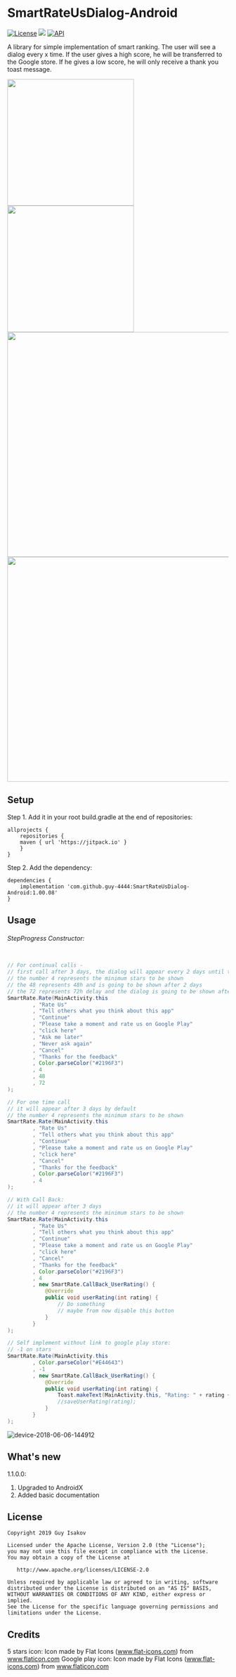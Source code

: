 # SmartRateUsDialog-Android
[![License](https://img.shields.io/badge/License-Apache%202.0-blue.svg)](https://github.com/vlad1m1r990/Lemniscate/blob/master/LICENSE)
[![](https://jitpack.io/v/guy-4444/SmartRateUsDialog-Android.svg)](https://jitpack.io/#guy-4444/SmartRateUsDialog-Android)
[![API](https://img.shields.io/badge/API-18%2B-green.svg?style=flat)]()

A library for simple implementation of smart ranking.
The user will see a dialog every x time.
If the user gives a high score, he will be transferred to the Google store. If he gives a low score, he will only receive a thank you toast message.

<img src="https://raw.githubusercontent.com/guy-4444/SmartRateUsDialog-Android/master/sc_1.png" width="288">
<img src="https://raw.githubusercontent.com/guy-4444/SmartRateUsDialog-Android/master/sc_2.png" width="288">

<img src="https://raw.githubusercontent.com/guy-4444/SmartRateUsDialog-Android/master/sc_5.png" width="512">
<img src="https://raw.githubusercontent.com/guy-4444/SmartRateUsDialog-Android/master/sc_6.png" width="512">

## Setup
Step 1. Add it in your root build.gradle at the end of repositories:
```
allprojects {
    repositories {
	maven { url 'https://jitpack.io' }
    }
}
```

Step 2. Add the dependency:

```
dependencies {
	implementation 'com.github.guy-4444:SmartRateUsDialog-Android:1.00.08'
}
```
## Usage

###### StepProgress Constructor:
```java

// For continual calls - 
// first call after 3 days, the dialog will appear every 2 days until the user rates the app / or clicks on NEVER ASK AGAIN button
// the number 4 represents the minimum stars to be shown
// the 48 represents 48h and is going to be shown after 2 days
// the 72 represents 72h delay and the dialog is going to be shown after 3 days more
SmartRate.Rate(MainActivity.this
        , "Rate Us"
        , "Tell others what you think about this app"
        , "Continue"
        , "Please take a moment and rate us on Google Play"
        , "click here"
        , "Ask me later"
        , "Never ask again"
        , "Cancel"
        , "Thanks for the feedback"
        , Color.parseColor("#2196F3")
        , 4
        , 48
        , 72
);

// For one time call
// it will appear after 3 days by default
// the number 4 represents the minimum stars to be shown
SmartRate.Rate(MainActivity.this
        , "Rate Us"
        , "Tell others what you think about this app"
        , "Continue"
        , "Please take a moment and rate us on Google Play"
        , "click here"
        , "Cancel"
        , "Thanks for the feedback"
        , Color.parseColor("#2196F3")
        , 4
);

// With Call Back:
// it will appear after 3 days
// the number 4 represents the minimum stars to be shown
SmartRate.Rate(MainActivity.this
        , "Rate Us"
        , "Tell others what you think about this app"
        , "Continue"
        , "Please take a moment and rate us on Google Play"
        , "click here"
        , "Cancel"
        , "Thanks for the feedback"
        , Color.parseColor("#2196F3")
        , 4
        , new SmartRate.CallBack_UserRating() {
            @Override
            public void userRating(int rating) {
                // Do something
                // maybe from now disable this button
            }
        }
);

// Self implement without link to google play store:
// -1 on stars
SmartRate.Rate(MainActivity.this
        , Color.parseColor("#E44643")
        , -1
        , new SmartRate.CallBack_UserRating() {
            @Override
            public void userRating(int rating) {
                Toast.makeText(MainActivity.this, "Rating: " + rating + " Stars", Toast.LENGTH_LONG).show();
                //saveUserRating(rating);
            }
        }
);

```

![device-2018-06-06-144912](https://github.com/guy-4444/SmartRateUsDialog-Android/blob/master/desc.png?raw=true)

## What's new
1.1.0.0:
1. Upgraded to AndroidX
2. Added basic documentation

## License

    Copyright 2019 Guy Isakov

    Licensed under the Apache License, Version 2.0 (the "License");
    you may not use this file except in compliance with the License.
    You may obtain a copy of the License at

       http://www.apache.org/licenses/LICENSE-2.0

    Unless required by applicable law or agreed to in writing, software
    distributed under the License is distributed on an "AS IS" BASIS,
    WITHOUT WARRANTIES OR CONDITIONS OF ANY KIND, either express or implied.
    See the License for the specific language governing permissions and
    limitations under the License.

## Credits

5 stars icon:
Icon made by Flat Icons (www.flat-icons.com) from www.flaticon.com
Google play icon:
Icon made by Flat Icons (www.flat-icons.com) from www.flaticon.com

